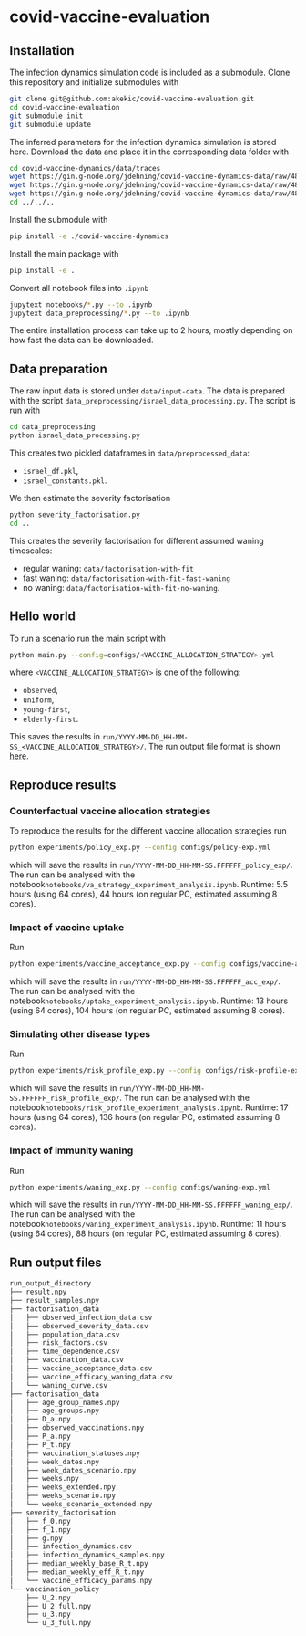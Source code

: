 # covid-vaccine-evaluation

## Installation

The infection dynamics simulation code is included as a submodule. Clone this repository and initialize submodules with
```bash
git clone git@github.com:akekic/covid-vaccine-evaluation.git
cd covid-vaccine-evaluation
git submodule init
git submodule update 
```
The inferred parameters for the infection dynamics simulation is stored here. 
Download the data and place it in the corresponding data folder with
```bash
cd covid-vaccine-dynamics/data/traces
wget https://gin.g-node.org/jdehning/covid-vaccine-dynamics-data/raw/488d5b6235be00e37c872ced080af713cdf92d1d/traces/run-begin=2020-12-20-end=2021-12-19-C_mat=70-V1_eff=70-V2_eff=90-V3_eff=95-influx=0.5-draws=500.pkl
wget https://gin.g-node.org/jdehning/covid-vaccine-dynamics-data/raw/488d5b6235be00e37c872ced080af713cdf92d1d/traces/run-begin=2020-12-20-end=2021-12-19-C_mat=80-V1_eff=70-V2_eff=90-V3_eff=95-influx=0.5-draws=500.pkl
wget https://gin.g-node.org/jdehning/covid-vaccine-dynamics-data/raw/488d5b6235be00e37c872ced080af713cdf92d1d/traces/run-begin=2020-12-20-end=2021-12-19-C_mat=90-V1_eff=70-V2_eff=90-V3_eff=95-influx=0.5-draws=500.pkl
cd ../../..
``` 
Install the submodule with
```bash
pip install -e ./covid-vaccine-dynamics
```
Install the main package with
```bash
pip install -e .
```

Convert all notebook files into `.ipynb`

```bash
jupytext notebooks/*.py --to .ipynb
jupytext data_preprocessing/*.py --to .ipynb
```

The entire installation process can take up to 2 hours, mostly depending on how fast the data can be downloaded.

## Data preparation

The raw input data is stored under `data/input-data`.
The data is prepared with the script `data_preprocessing/israel_data_processing.py`.
The script is run with
```bash
cd data_preprocessing
python israel_data_processing.py
```
This creates two pickled dataframes in `data/preprocessed_data`:
- `israel_df.pkl`,
- `israel_constants.pkl`.

We then estimate the severity factorisation
```bash
python severity_factorisation.py
cd ..
```

This creates the severity factorisation for different assumed waning timescales:
- regular waning: `data/factorisation-with-fit`
- fast waning: `data/factorisation-with-fit-fast-waning`
- no waning: `data/factorisation-with-fit-no-waning`.



## Hello world

To run a scenario run the main script with
```bash 
python main.py --config=configs/<VACCINE_ALLOCATION_STRATEGY>.yml
```
where `<VACCINE_ALLOCATION_STRATEGY>` is one of the following:
- `observed`,
- `uniform`,
- `young-first`,
- `elderly-first`.

This saves the results in `run/YYYY-MM-DD_HH-MM-SS_<VACCINE_ALLOCATION_STRATEGY>/`.
The run output file format is shown [here](#run-output-files).

## Reproduce results
### Counterfactual vaccine allocation strategies

To reproduce the results for the different vaccine allocation strategies run
```bash
python experiments/policy_exp.py --config configs/policy-exp.yml
```
which will save the results in `run/YYYY-MM-DD_HH-MM-SS.FFFFFF_policy_exp/`.
The run can be analysed with the notebook`notebooks/va_strategy_experiment_analysis.ipynb`.
Runtime: 5.5 hours (using 64 cores), 44 hours (on regular PC, estimated assuming 8 cores).

### Impact of vaccine uptake

Run
```bash
python experiments/vaccine_acceptance_exp.py --config configs/vaccine-acceptance-exp.yml
```
which will save the results in `run/YYYY-MM-DD_HH-MM-SS.FFFFFF_acc_exp/`.
The run can be analysed with the notebook`notebooks/uptake_experiment_analysis.ipynb`.
Runtime: 13 hours (using 64 cores), 104 hours (on regular PC, estimated assuming 8 cores).

### Simulating other disease types

Run
```bash
python experiments/risk_profile_exp.py --config configs/risk-profile-exp.yml
```
which will save the results in `run/YYYY-MM-DD_HH-MM-SS.FFFFFF_risk_profile_exp/`.
The run can be analysed with the notebook`notebooks/risk_profile_experiment_analysis.ipynb`.
Runtime: 17 hours (using 64 cores), 136 hours (on regular PC, estimated assuming 8 cores).

### Impact of immunity waning

Run
```bash
python experiments/waning_exp.py --config configs/waning-exp.yml
```
which will save the results in `run/YYYY-MM-DD_HH-MM-SS.FFFFFF_waning_exp/`.
The run can be analysed with the notebook`notebooks/waning_experiment_analysis.ipynb`.
Runtime: 11 hours (using 64 cores), 88 hours (on regular PC, estimated assuming 8 cores).

## Run output files

```bash
run_output_directory
├── result.npy
├── result_samples.npy
├── factorisation_data
│   ├── observed_infection_data.csv
│   ├── observed_severity_data.csv
│   ├── population_data.csv
│   ├── risk_factors.csv
│   ├── time_dependence.csv
│   ├── vaccination_data.csv
│   ├── vaccine_acceptance_data.csv
│   ├── vaccine_efficacy_waning_data.csv
│   └── waning_curve.csv
├── factorisation_data
│   ├── age_group_names.npy
│   ├── age_groups.npy
│   ├── D_a.npy
│   ├── observed_vaccinations.npy
│   ├── P_a.npy
│   ├── P_t.npy
│   ├── vaccination_statuses.npy
│   ├── week_dates.npy
│   ├── week_dates_scenario.npy
│   ├── weeks.npy
│   ├── weeks_extended.npy
│   ├── weeks_scenario.npy
│   └── weeks_scenario_extended.npy
├── severity_factorisation
│   ├── f_0.npy
│   ├── f_1.npy
│   ├── g.npy
│   ├── infection_dynamics.csv
│   ├── infection_dynamics_samples.npy
│   ├── median_weekly_base_R_t.npy
│   ├── median_weekly_eff_R_t.npy
│   └── vaccine_efficacy_params.npy
└── vaccination_policy
    ├── U_2.npy
    ├── U_2_full.npy
    ├── u_3.npy
    └── u_3_full.npy

```






